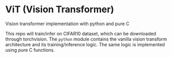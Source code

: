 # ViT (Vision Transformer)
Vision transformer implementation with python and pure C

This repo will train/infer on CIFAR10 dataset, which can be downloaded through torchvision.
The `python` module contains the vanilla vision transform architecture and its training/inference logic.
The same logic is implemented using pure C functions.
